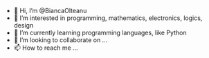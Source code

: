 - 👋 Hi, I’m @BiancaOlteanu
- 👀 I’m interested in programming, mathematics, electronics, logics, design
- 🌱 I’m currently learning programming languages, like Python
- 💞️ I’m looking to collaborate on ...
- 📫 How to reach me ...

<!---
BiancaOlteanu/BiancaOlteanu is a ✨ special ✨ repository because its `README.md` (this file) appears on your GitHub profile.
You can click the Preview link to take a look at your changes.
--->
